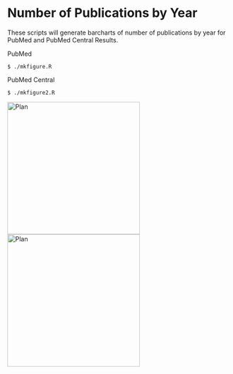 # Number of Publications by Year

These scripts will generate barcharts of number of publications by year for PubMed and PubMed Central Results. 

PubMed
```
$ ./mkfigure.R
```

PubMed Central
```
$ ./mkfigure2.R
```

<img src="https://github.com/j23414/cavatica/blob/master/IMG/Cytoscape-pubmedcounts.png" width="300" alt="Plan"><img src="https://github.com/j23414/cavatica/blob/master/IMG/Cytoscape-full-pubmedcounts.png" width="300" alt="Plan">
